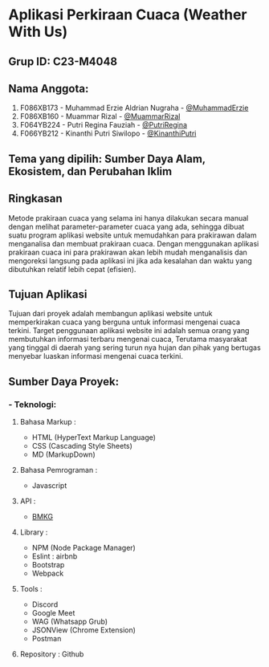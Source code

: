 # Aplikasi Perkiraan Cuaca (Weather With Us)

## Grup ID: C23-M4048

## Nama Anggota:

1. F086XB173 - Muhammad Erzie Aldrian Nugraha - [@MuhammadErzie](https://www.linkedin.com/in/muhamad-erzie-aldrian-nugraha-142239213/)
2. F086XB160 - Muammar Rizal - [@MuammarRizal](https://www.linkedin.com/in/muammar-rizal-492020255/)
3. F064YB224 - Putri Regina Fauziah - [@PutriRegina](https://www.linkedin.com/in/reginapf31/)
4. F066YB212 - Kinanthi Putri Siwilopo - [@KinanthiPutri](https://www.linkedin.com/in/kinanthi-putri-b88b9b217?trk=contact-info)

## Tema yang dipilih: Sumber Daya Alam, Ekosistem, dan Perubahan Iklim

## Ringkasan

Metode prakiraan cuaca yang selama ini hanya dilakukan secara manual dengan melihat parameter-parameter cuaca yang ada, sehingga dibuat suatu program aplikasi website untuk memudahkan para prakirawan dalam menganalisa dan membuat prakiraan cuaca. Dengan menggunakan aplikasi prakiraan cuaca ini para prakirawan akan lebih mudah menganalisis dan mengoreksi langsung pada aplikasi ini jika ada kesalahan dan waktu yang dibutuhkan relatif lebih cepat (efisien).

## Tujuan Aplikasi

Tujuan dari proyek adalah membangun aplikasi website untuk memperkirakan cuaca yang berguna untuk informasi mengenai cuaca terkini.
Target penggunaan aplikasi website ini adalah semua orang yang membutuhkan informasi terbaru mengenai cuaca, Terutama masyarakat yang tinggal di daerah yang sering turun nya hujan dan pihak yang bertugas menyebar luaskan informasi mengenai cuaca terkini.

## Sumber Daya Proyek:

### - Teknologi:

1. Bahasa Markup :

   - HTML (HyperText Markup Language)
   - CSS (Cascading Style Sheets)
   - MD (MarkupDown)

2. Bahasa Pemrograman :

   - Javascript

3. API :

   - <a href="https://ibnux.github.io/BMKG-importer/cuaca/wilayah.json">BMKG</a>

4. Library :

   - NPM (Node Package Manager)
   - Eslint : airbnb
   - Bootstrap
   - Webpack

5. Tools :

   - Discord
   - Google Meet
   - WAG (Whatsapp Grub)
   - JSONView (Chrome Extension)
   - Postman

6. Repository : Github
